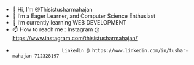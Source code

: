 - 👋 Hi, I’m @Thisistusharmahajan
- 👀 I’m a Eager Learner, and Computer Science Enthusiast
- 🌱 I’m currently learning WEB DEVELOPMENT 
- 📫 How to reach me : Instagram @ https://www.instagram.com/thisistusharmahajan/
-                       Linkedin @ https://www.linkedin.com/in/tushar-mahajan-712328197

<!---
Thisistusharmahajan/Thisistusharmahajan is a ✨ special ✨ repository because its `README.md` (this file) appears on your GitHub profile.
You can click the Preview link to take a look at your changes.
--->

